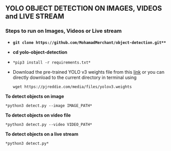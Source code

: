 ## YOLO OBJECT DETECTION ON IMAGES, VIDEOS and LIVE STREAM

### Steps to run on Images, Videos or Live stream


- **`git clone https://github.com/MohamadMerchant/object-detection.git**`**

- **cd yolo-object-detection**

- 	`*pip3 install -r requirements.txt*`

- Download the pre-trained YOLO v3 weights file from this [link](https://pjreddie.com/media/files/yolov3.weights) 
  or you can directly download to the current directory in terminal using
 
 	`wget https://pjreddie.com/media/files/yolov3.weights`


**To detect objects on image**

`*python3 detect.py --image IMAGE_PATH*`

**To detect objects on video file**

`*python3 detect.py --video VIDEO_PATH*`

**To detect objects on a live stream**

`*python3 detect.py*`
